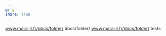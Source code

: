 ```yaml
---
g: g
share: true
---
```


www.mara-li.fr/docs/folder/
docs/folder/
www.mara-li.fr/docs/folder/
tests